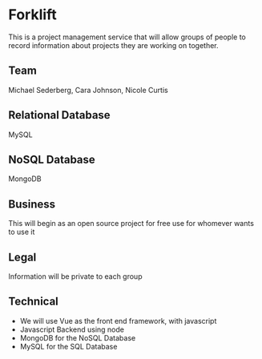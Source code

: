 # Forklift
This is a project management service that will allow groups of people to record information about projects they are working on together.  

## Team
Michael Sederberg, Cara Johnson, Nicole Curtis

## Relational Database
MySQL

## NoSQL Database
MongoDB

## Business
This will begin as an open source project for free use for whomever wants to use it

## Legal
Information will be private to each group

## Technical
* We will use Vue as the front end framework, with javascript
* Javascript Backend using node
* MongoDB for the NoSQL Database
* MySQL for the SQL Database
